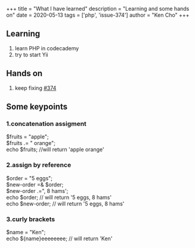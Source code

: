 +++
title = "What I have learned"
description = "Learning and some hands on"
date = 2020-05-13
tags = ['php', 'issue-374']
author = "Ken Cho"
+++

## Learning
1. learn PHP in codecademy
3. try to start Yii


## Hands on
1. keep fixing [#374](https://github.com/gigascience/gigadb-website/pull/417)

## Some keypoints
### 1.concatenation assigment
$fruits = "apple";  
$fruits .= " orange";  
echo $fruits; //will return 'apple orange'  

### 2.assign by reference
$order = "5 eggs";  
$new-order =& $order;  
$new-order .=", 8 hams';  
echo $order; // will return '5 eggs, 8 hams'  
echo $new-order; // will return '5 eggs, 8 hams'  

### 3.curly brackets
$name = "Ken";  
echo ${name}eeeeeeee; // will return 'Ken'  
